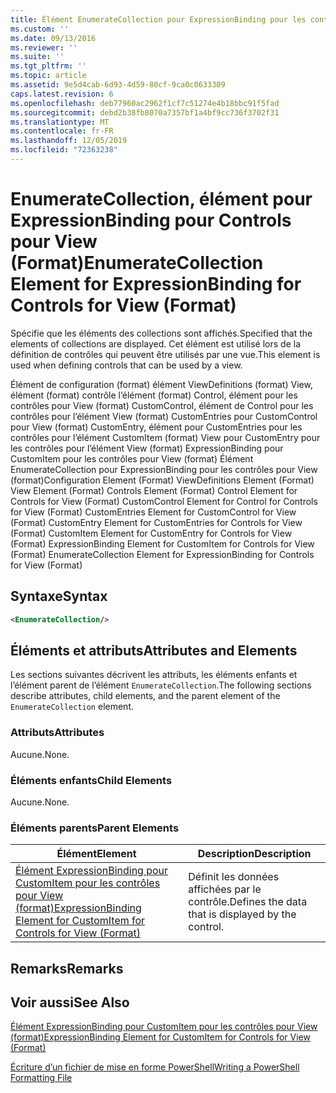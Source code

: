 ```yaml
---
title: Élément EnumerateCollection pour ExpressionBinding pour les contrôles pour View (format) | Microsoft Docs
ms.custom: ''
ms.date: 09/13/2016
ms.reviewer: ''
ms.suite: ''
ms.tgt_pltfrm: ''
ms.topic: article
ms.assetid: 9e5d4cab-6d93-4d59-80cf-9ca0c0633309
caps.latest.revision: 6
ms.openlocfilehash: deb77960ac2962f1cf7c51274e4b18bbc91f5fad
ms.sourcegitcommit: debd2b38fb8070a7357bf1a4bf9cc736f3702f31
ms.translationtype: MT
ms.contentlocale: fr-FR
ms.lasthandoff: 12/05/2019
ms.locfileid: "72363238"
---
```

# <a name="enumeratecollection-element-for-expressionbinding-for-controls-for-view-format"></a><span data-ttu-id="b048b-102">EnumerateCollection, élément pour ExpressionBinding pour Controls pour View (Format)</span><span class="sxs-lookup"><span data-stu-id="b048b-102">EnumerateCollection Element for ExpressionBinding for Controls for View (Format)</span></span>

<span data-ttu-id="b048b-103">Spécifie que les éléments des collections sont affichés.</span><span class="sxs-lookup"><span data-stu-id="b048b-103">Specified that the elements of collections are displayed.</span></span> <span data-ttu-id="b048b-104">Cet élément est utilisé lors de la définition de contrôles qui peuvent être utilisés par une vue.</span><span class="sxs-lookup"><span data-stu-id="b048b-104">This element is used when defining controls that can be used by a view.</span></span>

<span data-ttu-id="b048b-105">Élément de configuration (format) élément ViewDefinitions (format) View, élément (format) contrôle l’élément (format) Control, élément pour les contrôles pour View (format) CustomControl, élément de Control pour les contrôles pour l’élément View (format) CustomEntries pour CustomControl pour View (format) CustomEntry, élément pour CustomEntries pour les contrôles pour l’élément CustomItem (format) View pour CustomEntry pour les contrôles pour l’élément View (format) ExpressionBinding pour CustomItem pour les contrôles pour View (format) Élément EnumerateCollection pour ExpressionBinding pour les contrôles pour View (format)</span><span class="sxs-lookup"><span data-stu-id="b048b-105">Configuration Element (Format) ViewDefinitions Element (Format) View Element (Format) Controls Element (Format) Control Element for Controls for View (Format) CustomControl Element for Control for Controls for View (Format) CustomEntries Element for CustomControl for View (Format) CustomEntry Element for CustomEntries for Controls for View (Format) CustomItem Element for CustomEntry for Controls for View (Format) ExpressionBinding Element for CustomItem for Controls for View (Format) EnumerateCollection Element for ExpressionBinding for Controls for View (Format)</span></span>

## <a name="syntax"></a><span data-ttu-id="b048b-106">Syntaxe</span><span class="sxs-lookup"><span data-stu-id="b048b-106">Syntax</span></span>

```xml
<EnumerateCollection/>
```

## <a name="attributes-and-elements"></a><span data-ttu-id="b048b-107">Éléments et attributs</span><span class="sxs-lookup"><span data-stu-id="b048b-107">Attributes and Elements</span></span>

<span data-ttu-id="b048b-108">Les sections suivantes décrivent les attributs, les éléments enfants et l’élément parent de l’élément `EnumerateCollection`.</span><span class="sxs-lookup"><span data-stu-id="b048b-108">The following sections describe attributes, child elements, and the parent element of the `EnumerateCollection` element.</span></span>

### <a name="attributes"></a><span data-ttu-id="b048b-109">Attributs</span><span class="sxs-lookup"><span data-stu-id="b048b-109">Attributes</span></span>

<span data-ttu-id="b048b-110">Aucune.</span><span class="sxs-lookup"><span data-stu-id="b048b-110">None.</span></span>

### <a name="child-elements"></a><span data-ttu-id="b048b-111">Éléments enfants</span><span class="sxs-lookup"><span data-stu-id="b048b-111">Child Elements</span></span>

<span data-ttu-id="b048b-112">Aucune.</span><span class="sxs-lookup"><span data-stu-id="b048b-112">None.</span></span>

### <a name="parent-elements"></a><span data-ttu-id="b048b-113">Éléments parents</span><span class="sxs-lookup"><span data-stu-id="b048b-113">Parent Elements</span></span>

|<span data-ttu-id="b048b-114">Élément</span><span class="sxs-lookup"><span data-stu-id="b048b-114">Element</span></span>|<span data-ttu-id="b048b-115">Description</span><span class="sxs-lookup"><span data-stu-id="b048b-115">Description</span></span>|
|-------------|-----------------|
|[<span data-ttu-id="b048b-116">Élément ExpressionBinding pour CustomItem pour les contrôles pour View (format)</span><span class="sxs-lookup"><span data-stu-id="b048b-116">ExpressionBinding Element for CustomItem for Controls for View (Format)</span></span>](./expressionbinding-element-for-customitem-for-controls-for-view-format.md)|<span data-ttu-id="b048b-117">Définit les données affichées par le contrôle.</span><span class="sxs-lookup"><span data-stu-id="b048b-117">Defines the data that is displayed by the control.</span></span>|

## <a name="remarks"></a><span data-ttu-id="b048b-118">Remarks</span><span class="sxs-lookup"><span data-stu-id="b048b-118">Remarks</span></span>

## <a name="see-also"></a><span data-ttu-id="b048b-119">Voir aussi</span><span class="sxs-lookup"><span data-stu-id="b048b-119">See Also</span></span>

[<span data-ttu-id="b048b-120">Élément ExpressionBinding pour CustomItem pour les contrôles pour View (format)</span><span class="sxs-lookup"><span data-stu-id="b048b-120">ExpressionBinding Element for CustomItem for Controls for View (Format)</span></span>](./expressionbinding-element-for-customitem-for-controls-for-view-format.md)

[<span data-ttu-id="b048b-121">Écriture d’un fichier de mise en forme PowerShell</span><span class="sxs-lookup"><span data-stu-id="b048b-121">Writing a PowerShell Formatting File</span></span>](./writing-a-powershell-formatting-file.md)
